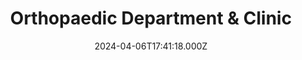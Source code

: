 ---
date: 2024-04-06T17:41:18.000Z
title: Orthopaedic Department & Clinic
latitude: 52.056435
longitude: 1.1982893
category: checkin
---